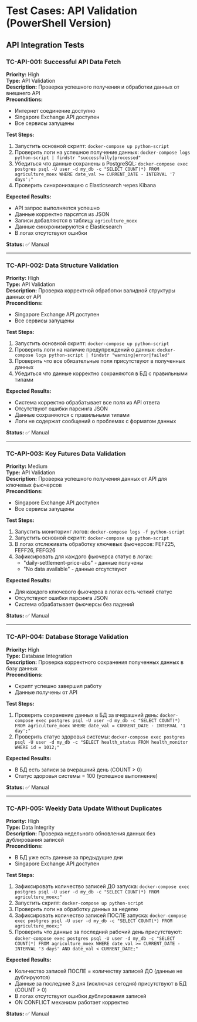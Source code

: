 # Test Cases: API Validation (PowerShell Version)

## API Integration Tests

### TC-API-001: Successful API Data Fetch
**Priority:** High  
**Type:** API Validation  
**Description:** Проверка успешного получения и обработки данных от внешнего API  
**Preconditions:**
- Интернет соединение доступно
- Singapore Exchange API доступен
- Все сервисы запущены

**Test Steps:**
1. Запустить основной скрипт: `docker-compose up python-script`
2. Проверить логи на успешное получение данных: `docker-compose logs python-script | findstr "successfully|processed"`
3. Убедиться что данные сохранены в PostgreSQL: `docker-compose exec postgres psql -U user -d my_db -c "SELECT COUNT(*) FROM agriculture_moex WHERE date_val >= CURRENT_DATE - INTERVAL '7 days';"`
4. Проверить синхронизацию с Elasticsearch через Kibana

**Expected Results:**
- API запрос выполняется успешно
- Данные корректно парсятся из JSON
- Записи добавляются в таблицу `agriculture_moex`
- Данные синхронизируются с Elasticsearch
- В логах отсутствуют ошибки

**Status:** ✅ Manual

---

### TC-API-002: Data Structure Validation
**Priority:** High  
**Type:** API Validation  
**Description:** Проверка корректной обработки валидной структуры данных от API  
**Preconditions:**
- Singapore Exchange API доступен
- Все сервисы запущены

**Test Steps:**
1. Запустить основной скрипт: `docker-compose up python-script`
2. Проверить логи на наличие предупреждений о данных: `docker-compose logs python-script | findstr "warning|error|failed"`
3. Проверить что все обязательные поля присутствуют в полученных данных
4. Убедиться что данные корректно сохраняются в БД с правильными типами

**Expected Results:**
- Система корректно обрабатывает все поля из API ответа
- Отсутствуют ошибки парсинга JSON
- Данные сохраняются с правильными типами
- Логи не содержат сообщений о проблемах с форматом данных

**Status:** ✅ Manual

---

### TC-API-003: Key Futures Data Validation
**Priority:** Medium  
**Type:** API Validation  
**Description:** Проверка успешного получения данных от API для ключевых фьючерсов  
**Preconditions:**
- Singapore Exchange API доступен
- Все сервисы запущены

**Test Steps:**
1. Запустить мониторинг логов: `docker-compose logs -f python-script`
2. Запустить основной скрипт: `docker-compose up python-script`
3. В логах отслеживать обработку ключевых фьючерсов: FEFZ25, FEFF26, FEFG26
4. Зафиксировать для каждого фьючерса статус в логах:
   - "daily-settlement-price-abs" - данные получены
   - "No data available" - данные отсутствуют

**Expected Results:**
- Для каждого ключевого фьючерса в логах есть четкий статус
- Отсутствуют ошибки парсинга JSON
- Система обрабатывает фьючерсы без падений

**Status:** ✅ Manual

---

### TC-API-004: Database Storage Validation  
**Priority:** High  
**Type:** Database Integration  
**Description:** Проверка корректного сохранения полученных данных в базу данных  
**Preconditions:**
- Скрипт успешно завершил работу
- Данные получены от API

**Test Steps:**
1. Проверить сохранение данных в БД за вчерашний день: `docker-compose exec postgres psql -U user -d my_db -c "SELECT COUNT(*) FROM agriculture_moex WHERE date_val = CURRENT_DATE - INTERVAL '1 day';"`
2. Проверить статус здоровья системы: `docker-compose exec postgres psql -U user -d my_db -c "SELECT health_status FROM health_monitor WHERE id = 1012;"`

**Expected Results:**
- В БД есть записи за вчерашний день (COUNT > 0)
- Статус здоровья системы = 100 (успешное выполнение)

**Status:** ✅ Manual

---

### TC-API-005: Weekly Data Update Without Duplicates
**Priority:** High  
**Type:** Data Integrity  
**Description:** Проверка недельного обновления данных без дублирования записей  
**Preconditions:**
- В БД уже есть данные за предыдущие дни
- Singapore Exchange API доступен

**Test Steps:**
1. Зафиксировать количество записей ДО запуска: `docker-compose exec postgres psql -U user -d my_db -c "SELECT COUNT(*) FROM agriculture_moex;"`
2. Запустить скрипт: `docker-compose up python-script`
3. Проверить логи на обработку данных за неделю
4. Зафиксировать количество записей ПОСЛЕ запуска: `docker-compose exec postgres psql -U user -d my_db -c "SELECT COUNT(*) FROM agriculture_moex;"`
5. Проверить что данные за последний рабочий день присутствуют: `docker-compose exec postgres psql -U user -d my_db -c "SELECT COUNT(*) FROM agriculture_moex WHERE date_val >= CURRENT_DATE - INTERVAL '3 days' AND date_val < CURRENT_DATE;"`

**Expected Results:**
- Количество записей ПОСЛЕ = количеству записей ДО (данные не дублируются)
- Данные за последние 3 дня (исключая сегодня) присутствуют в БД (COUNT > 0)
- В логах отсутствуют ошибки дублирования записей
- ON CONFLICT механизм работает корректно

**Status:** ✅ Manual
